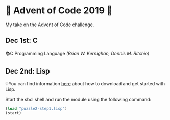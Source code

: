 # 🎄 Advent of Code 2019 🎄
My take on the Advent of Code challenge.

## Dec 1st: C
📚C Programming Language *(Brian W. Kernighan, Dennis M. Ritchie)*

## Dec 2nd: Lisp
💡You can find information [here](https://lisp-lang.org/learn/getting-started/) about how to download and get started with Lisp.

Start the sbcl shell and run the module using the following command:

```lisp
(load "puzzle2-step1.lisp")
(start)
```